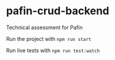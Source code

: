 # pafin-crud-backend
 
 Technical assessment for Pafin

 Run the project with `npm run start`

 Run live tests with `npm run test:watch`
